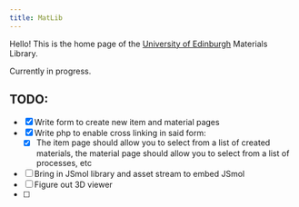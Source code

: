```yaml
---
title: MatLib
---
```


Hello! This is the home page of the [University of Edinburgh](https://www.ed.ac.uk) Materials Library.

Currently in progress.

## TODO:

- [x] Write form to create new item and material pages
- [x] Write php to enable cross linking in said form:
 	- [x] The item page should allow you to select from a list of created materials, the material page should allow you to select from a list of processes, etc
- [ ] Bring in JSmol library and asset stream to embed JSmol
- [ ] Figure out 3D viewer
- [ ]  
